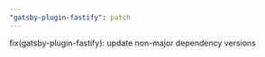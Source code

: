 ```yaml
---
"gatsby-plugin-fastify": patch
---
```


fix(gatsby-plugin-fastify): update non-major dependency versions
